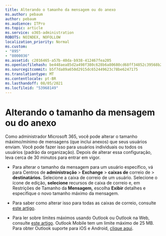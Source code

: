 ```yaml
---
title: Alterando o tamanho da mensagem ou do anexo
ms.author: pebaum
author: pebaum
ms.audience: ITPro
ms.topic: article
ms.service: o365-administration
ROBOTS: NOINDEX, NOFOLLOW
localization_priority: Normal
ms.custom:
- "895"
- "8000036"
ms.assetid: c2016465-a57b-40da-b938-412467fea205
ms.openlocfilehash: be448aea85d2a498f380c628b6a80680cd68ff34852c39568b227ede3f1c2c24
ms.sourcegitcommit: b5f7da89a650d2915dc652449623c78be6247175
ms.translationtype: MT
ms.contentlocale: pt-BR
ms.lasthandoff: 08/05/2021
ms.locfileid: "53968149"
---
```

# <a name="changing-message-or-attachment-size"></a>Alterando o tamanho da mensagem ou do anexo

Como administrador Microsoft 365, você pode alterar o tamanho máximo/mínimo de mensagens (que inclui anexos) que seus usuários enviam. Você pode fazer isso para usuários individuais ou todos os usuários (padrão da organização). Depois de alterar essa configuração, leva cerca de 30 minutos para entrar em vigor.
  
- Para alterar o tamanho da mensagem para um usuário específico, vá para Centros de **administração** \> **Exchange** \> **caixas de** correio de \> **destinatários.** Selecione a caixa de correio de um usuário. Selecione o ícone de edição, **selecione** recursos de caixa de correio e, em Restrições de Tamanho da **Mensagem,** escolha **Exibir** detalhes e especifique o novo tamanho máximo da mensagem.

- Para saber como alterar isso para todas as caixas de correio, consulte [este artigo](https://www.microsoft.com/microsoft-365/blog/2015/04/15/office-365-now-supports-larger-email-messages-up-to-150-mb/).

- Para ler sobre limites máximos usando Outlook ou Outlook na Web, consulte [este artigo](https://technet.microsoft.com/library/exchange-online-limits.aspx#MessageLimits). Outlook Mobile tem um limite máximo de 25 MB. Para obter Outlook suporte para iOS e Android, [clique aqui](https://support.office.com/article/Get-in-app-help-for-Outlook-for-iOS-and-Android-218a22d1-9fa5-4889-b689-de1c63493243).
